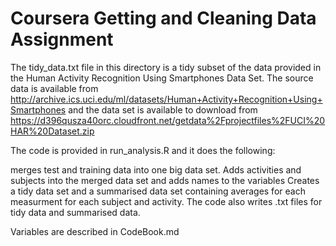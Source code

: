 # Coursera Getting and Cleaning Data Assignment

The tidy_data.txt file in this directory is a tidy subset of the data provided in the Human Activity Recognition Using Smartphones Data Set. 
The source data is available from http://archive.ics.uci.edu/ml/datasets/Human+Activity+Recognition+Using+Smartphones and
the data set is available to download from https://d396qusza40orc.cloudfront.net/getdata%2Fprojectfiles%2FUCI%20HAR%20Dataset.zip 

The code is provided in run_analysis.R and it does the following:

merges test and training data into one big data set.
Adds activities and subjects into the merged data set and adds names to the variables
Creates a tidy data set and a summarised data set containing averages for each measurment for each subject and activity.
The code also writes .txt files for tidy data and summarised data.

Variables are described in CodeBook.md

